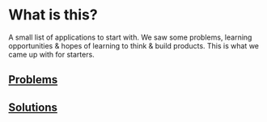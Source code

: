 # What is this?

A small list of applications to start with. We saw some problems, learning opportunities & hopes of learning to think & build products. This is what we came up with for starters.

## [Problems](https://github.com/Pelligent-LLP/projects/blob/main/Problems/Problems.md)

## [Solutions](https://github.com/Pelligent-LLP/projects/blob/main/Solutions/Solutions.md)